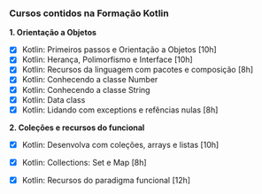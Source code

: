 ### **Cursos contidos na Formação Kotlin** ###

**1. Orientação a Objetos**

- [x] Kotlin: Primeiros passos e Orientação a Objetos [10h]
- [x] Kotlin: Herança, Polimorfismo e Interface [10h]
- [x] Kotlin: Recursos da linguagem com pacotes e composição [8h]
- [x] Kotlin: Conhecendo a classe Number
- [x] Kotlin: Conhecendo a classe String
- [x] Kotlin: Data class
- [x] Kotlin: Lidando com exceptions e refências nulas [8h]

 **2. Coleções e recursos do funcional**

- [x] Kotlin: Desenvolva com coleções, arrays e listas [10h]

- [x] Kotlin: Collections: Set e Map [8h]

- [x] Kotlin: Recursos do paradigma funcional [12h]
